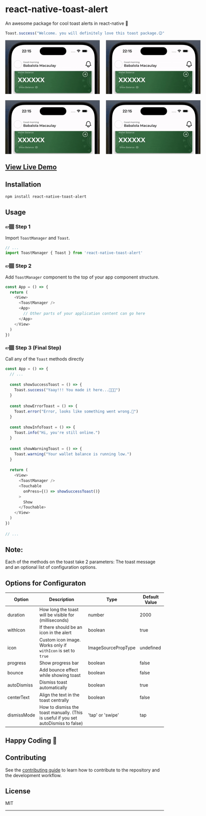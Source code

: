 # react-native-toast-alert

An awesome package for cool toast alerts in react-native 🚀

```js
Toast.success("Welcome. you will definitely love this toast package.😉")
```

<div style="margin-bottom: 20px;display: flex">
  <img src="./Toast.success.gif" width="300" style="margin-right: 20px;max-width: 300px" />
  <img src="./Toast.error.gif" width="300" style="margin-right: 20px;max-width: 300px" />
</div>
<div style="margin-bottom: 20px;display: flex">
  <img src="./Toast.warning.gif" width="300" style="margin-right: 20px;max-width: 300px" />
  <img src="./Toast.info.gif" width="300" style="margin-right: 20px;max-width: 300px" />
</div>

## [View Live Demo](https://snack.expo.dev/iIRGkATiUtxLMDUwNYLp7)

## Installation

```sh
npm install react-native-toast-alert
```

## Usage

### 👉🏽 Step 1

Import `ToastManager` and `Toast`.

```js
// ...
import ToastManager { Toast } from 'react-native-toast-alert'
```

### 👉🏽 Step 2

Add `ToastManager` component to the top of your app component structure.
```js
const App = () => {
  return (
    <View>
      <ToastManager />
      <App>
        // Other parts of your application content can go here
      </App>
    </View>
  )
})
```

### 👉🏽 Step 3 (Final Step)

Call any of the `Toast` methods directly

```js
const App = () => {
  // ...

  const showSuccessToast = () => {
    Toast.success("Yaay!!! You made it here...🚀🚀🚀")
  }

  const showErrorToast = () => {
    Toast.error("Error, looks like something went wrong.🙁")
  }

  const showInfoToast = () => {
    Toast.info("Hi, you're still online.")
  }

  const showWarningToast = () => {
    Toast.warning("Your wallet balance is running low.")
  }

  return (
    <View>
      <ToastManager />
      <Touchable
        onPress={() => showSuccessToast()}
      >
        Show
      </Touchable>
    </View>
  )
})

// ...
```
## Note:
Each of the methods on the toast take 2 parameters: The toast message and an optional list of configuration options.

## Options for Configuraton
| Option | Description | Type | Default Value |
| --- | --- | --- | --- |
| duration | How long the toast will be visible for (milliseconds) | number | 2000 |
| withIcon | If there should be an icon in the alert | boolean | true |
| icon | Custom icon image. Works only if `withIcon` is set to `true` | ImageSourcePropType | undefined |
| progress | Show progress bar | boolean | false |
| bounce | Add bounce effect while showing toast | boolean | false |
| autoDismiss | Dismiss toast automatically | boolean | true |
| centerText | Align the text in the toast centrally | boolean | false |
| dismissMode | How to dismiss the toast manually. (This is useful if you set autoDismiss to false) | 'tap' or 'swipe' | tap |

## Happy Coding 🥂

<!-- ## TODO
1. Add custom style to alert
2. Allow custom callback
3. Add option to disiss alert manually
4. Display custom component -->

## Contributing

See the [contributing guide](CONTRIBUTING.md) to learn how to contribute to the repository and the development workflow.

## License

MIT

---

<!-- Made with [create-react-native-library](https://github.com/callstack/react-native-builder-bob) -->
